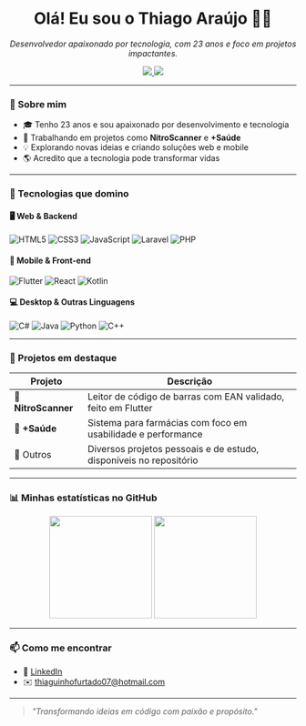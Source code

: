 <h1 align="center">Olá! Eu sou o Thiago Araújo 👨‍💻</h1>

<p align="center">
  <i>Desenvolvedor apaixonado por tecnologia, com 23 anos e foco em projetos impactantes.</i>
</p>

<p align="center">
  <a href="https://www.linkedin.com/in/thiago-araujo-furtado/" target="_blank">
    <img src="https://img.shields.io/badge/-Thiago%20no%20LinkedIn-blue?style=flat-square&logo=Linkedin&logoColor=white">
  </a>
  <a href="mailto:thiaguinhofurtado07@hotmail.com">
    <img src="https://img.shields.io/badge/-Email-%23D14836?style=flat-square&logo=Gmail&logoColor=white">
  </a>
</p>

---

### 🚀 Sobre mim

- 🎓 Tenho 23 anos e sou apaixonado por desenvolvimento e tecnologia
- 🔭 Trabalhando em projetos como **NitroScanner** e **+Saúde**
- 💡 Explorando novas ideias e criando soluções web e mobile
- 🌎 Acredito que a tecnologia pode transformar vidas

---

### 🧰 Tecnologias que domino

#### 🖥️ Web & Backend
![HTML5](https://img.shields.io/badge/-HTML5-E34F26?style=flat-square&logo=html5&logoColor=white)
![CSS3](https://img.shields.io/badge/-CSS3-1572B6?style=flat-square&logo=css3&logoColor=white)
![JavaScript](https://img.shields.io/badge/-JavaScript-F7DF1E?style=flat-square&logo=javascript&logoColor=black)
![Laravel](https://img.shields.io/badge/-Laravel-FF2D20?style=flat-square&logo=laravel&logoColor=white)
![PHP](https://img.shields.io/badge/-PHP-777BB4?style=flat-square&logo=php&logoColor=white)

#### 📱 Mobile & Front-end
![Flutter](https://img.shields.io/badge/-Flutter-02569B?style=flat-square&logo=flutter&logoColor=white)
![React](https://img.shields.io/badge/-React-20232A?style=flat-square&logo=react&logoColor=61DAFB)
![Kotlin](https://img.shields.io/badge/-Kotlin-0095D5?style=flat-square&logo=kotlin&logoColor=white)

#### 💻 Desktop & Outras Linguagens
![C#](https://img.shields.io/badge/-C%23-239120?style=flat-square&logo=c-sharp&logoColor=white)
![Java](https://img.shields.io/badge/-Java-007396?style=flat-square&logo=java&logoColor=white)
![Python](https://img.shields.io/badge/-Python-3776AB?style=flat-square&logo=python&logoColor=white)
![C++](https://img.shields.io/badge/-C++-00599C?style=flat-square&logo=c%2B%2B&logoColor=white)

---

### 🌟 Projetos em destaque

| Projeto | Descrição |
|--------|-----------|
| 🧪 **NitroScanner** | Leitor de código de barras com EAN validado, feito em Flutter |
| 💊 **+Saúde** | Sistema para farmácias com foco em usabilidade e performance |
| 💼 Outros | Diversos projetos pessoais e de estudo, disponíveis no repositório |

---

### 📊 Minhas estatísticas no GitHub

<p align="center">
  <img height="180em" src="https://github-readme-stats.vercel.app/api?username=lThiag0&show_icons=true&theme=radical" />
  <img height="180em" src="https://github-readme-stats.vercel.app/api/top-langs/?username=lThiag0&layout=compact&langs_count=8&theme=radical" />
</p>

---

### 📫 Como me encontrar

- 💼 [LinkedIn](https://www.linkedin.com/in/thiago-araujo-furtado/)
- ✉️ thiaguinhofurtado07@hotmail.com

---

> *"Transformando ideias em código com paixão e propósito."*

